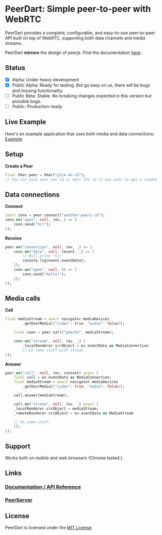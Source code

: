 # PeerDart: Simple peer-to-peer with WebRTC

PeerDart provides a complete, configurable, and easy-to-use peer-to-peer API built on top of WebRTC, supporting both data channels and media streams.

PeerDart **mirrors** the design of peerjs. Find the documentation [here](https://peerjs.com/docs)..


## Status

- [x] Alpha: Under heavy development
- [x] Public Alpha: Ready for testing. But go easy on us, there will be bugs and missing functionality.
- [ ] Public Beta: Stable. No breaking changes expected in this version but possible bugs.
- [ ] Public: Production-ready

## Live Example

Here's an example application that uses both media and data connections: [Example](https://peerdart.netlify.app/)

## Setup


**Create a Peer**

```dart
final Peer peer = Peer("pick-an-id");
// You can pick your own id or omit the id if you want to get a random one from the server.
```

## Data connections

**Connect**

```dart
const conn = peer.connect("another-peers-id");
conn.on("open", null, (ev,_) => {
	conn.send("hi!");
});
```

**Receive**

```dart
peer.on("connection", null, (ev, _) => {
	conn.on("data", null, (event, _) => {
		// Will print 'hi!'
		console.log(event.eventData);
	});
	conn.on("open", null, () => {
		conn.send("hello!");
	});
});
```

## Media calls

**Call**

```dart
final mediaStream = await navigator.mediaDevices
        .getUserMedia({"video": true, "audio": false});

    final conn = peer.call("peerId", mediaStream);

    conn.on("stream", null, (ev, _) {
        _localRenderer.srcObject = ev.eventData as MediaConnection
        // Do some stuff with stream
});
```

**Answer**

```dart
peer.on("call", null, (ev, context) async {
    final call = ev.eventData as MediaConnection;
    final mediaStream = await navigator.mediaDevices
        .getUserMedia({"video": true, "audio": false});

    call.answer(mediaStream);

    call.on("stream", null, (ev, _) async {
    _localRenderer.srcObject = mediaStream;
    _remoteRenderer.srcObject = ev.eventData as MediaStream

    // Do some stuff.
    });
});
```

## Support
Works both on mobile and web browsers (Chrome tested.).

## Links

### [Documentation / API Reference](https://peerjs.com/docs/)

### [PeerServer](https://github.com/peers/peerjs-server)

## License

PeerDart is licensed under the [MIT License](https://tldrlegal.com/l/mit).